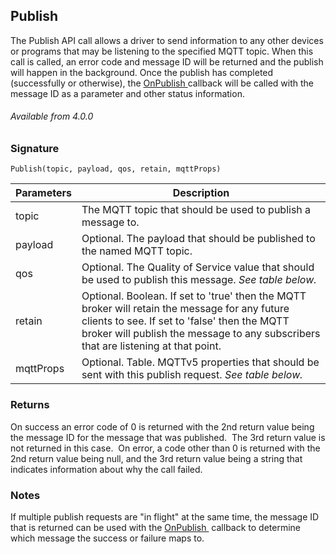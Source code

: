 ## Publish

The Publish API call allows a driver to send information to any other devices or programs that may be listening to the specified MQTT topic. When this call is called, an error code and message ID will be returned and the publish will happen in the background. Once the publish has completed (successfully or otherwise), the [OnPublish ][1]callback will be called with the message ID as a parameter and other status information.


###### Available from 4.0.0


### Signature

`Publish(topic, payload, qos, retain, mqttProps)`


| Parameters | Description                                                                                                                                                                                                                          |
| ---------- | ------------------------------------------------------------------------------------------------------------------------------------------------------------------------------------------------------------------------------------ |
| topic      | The MQTT topic that should be used to publish a message to.                                                                                                                                                                          |
| payload    | Optional. The payload that should be published to the named MQTT topic.                                                                                                                                                              |
| qos        | Optional. The Quality of Service value that should be used to publish this message. _See table below._                                                                                                                               |
| retain     | Optional. Boolean. If set to 'true' then the MQTT broker will retain the message for any future clients to see. If set to 'false' then the MQTT broker will publish the message to any subscribers that are listening at that point. |
| mqttProps  | Optional. Table. MQTTv5 properties that should be sent with this publish request.  _See table below._                                                                                                                                |


### Returns

On success an error code of 0 is returned with the 2nd return value being the message ID for the message that was published.  The 3rd return value is not returned in this case.  On error, a code other than 0 is returned with the 2nd return value being null, and the 3rd return value being a string that indicates information about why the call failed.

### Notes

If multiple publish requests are "in flight" at the same time, the message ID that is returned can be used with the [OnPublish ][2] callback to determine which message the success or failure maps to.

[1]:	https://snap-one.github.io/docs-driverworks-api/#mqtt-interface-onpublishhandler
[2]:	https://snap-one.github.io/docs-driverworks-api-4.0.0-beta/#mqtt-lua-apis-onpublishhandler